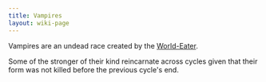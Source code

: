 ```yaml
---
title: Vampires
layout: wiki-page
---
```


Vampires are an undead race created by the [World-Eater](/wiki/religion/World-Eater).

Some of the stronger of their kind reincarnate across cycles given that their form was not killed before the previous cycle's end.